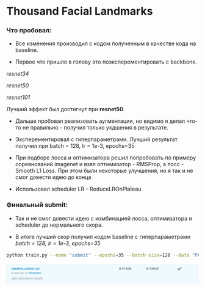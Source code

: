 # Thousand Facial Landmarks

### Что пробовал:

* Все изменения производил с кодом полученным в качестве кода на baseline.

* Первое что пришло в голову это поэксперементировать с backbone.

*resnet34*

*resnet50*

*resnet101*

Лучший эффект был достигнут при **resnet50**.

* Дальше пробовал реализовать аугментации, но видимо я делал что-то не правильно - получил только ухдшения в результате.

* Эксперементировал с гиперпараметрами. Лучший результат получил при batch = 128, lr = 1e-3, epochs=35

* При подборе лосса и оптимизатора решил попробовать по примеру соревнований imagenet и взял оптимизатор - RMSProp, а лосс - Smooth L1 Loss. При этом были некоторые улучшения, но я так и не смог довести идею до конца

* Использовал scheduler LR - ReduceLROnPlateau

### Финальный submit:

* Так и не смог довести идею с комбинацией лосса, оптимизатора и scheduler до нормального скора.

* В итоге лучший скор получил кодом baseline с гиперпараметрами *batch = 128, lr = 1e-3, epochs=35*

```bash
python train.py --name "submit" --epochs=35 --batch-size=128 --data "PATH_TO_DATA" [--gpu]
```

![submit](https://github.com/mirpulatov/CV/blob/master/contest1/screen1.png)
